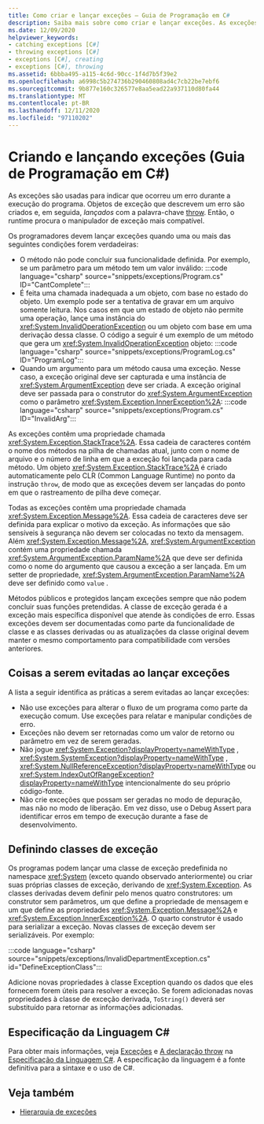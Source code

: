 ```yaml
---
title: Como criar e lançar exceções – Guia de Programação em C#
description: Saiba mais sobre como criar e lançar exceções. As exceções são usadas para indicar que ocorreu um erro durante a execução de um programa.
ms.date: 12/09/2020
helpviewer_keywords:
- catching exceptions [C#]
- throwing exceptions [C#]
- exceptions [C#], creating
- exceptions [C#], throwing
ms.assetid: 6bbba495-a115-4c6d-90cc-1f4d7b5f39e2
ms.openlocfilehash: a6998c5b274736b290460808ad4c7cb22be7ebf6
ms.sourcegitcommit: 9b877e160c326577e8aa5ead22a937110d80fa44
ms.translationtype: MT
ms.contentlocale: pt-BR
ms.lasthandoff: 12/11/2020
ms.locfileid: "97110202"
---
```

# <a name="creating-and-throwing-exceptions-c-programming-guide"></a>Criando e lançando exceções (Guia de Programação em C#)

As exceções são usadas para indicar que ocorreu um erro durante a execução do programa. Objetos de exceção que descrevem um erro são criados e, em seguida, *lançados* com a palavra-chave [throw](../../language-reference/keywords/throw.md). Então, o runtime procura o manipulador de exceção mais compatível.

Os programadores devem lançar exceções quando uma ou mais das seguintes condições forem verdadeiras:

- O método não pode concluir sua funcionalidade definida. Por exemplo, se um parâmetro para um método tem um valor inválido:
  :::code language="csharp" source="snippets/exceptions/Program.cs" ID="CantComplete":::
- É feita uma chamada inadequada a um objeto, com base no estado do objeto. Um exemplo pode ser a tentativa de gravar em um arquivo somente leitura. Nos casos em que um estado de objeto não permite uma operação, lançe uma instância do <xref:System.InvalidOperationException> ou um objeto com base em uma derivação dessa classe. O código a seguir é um exemplo de um método que gera um <xref:System.InvalidOperationException> objeto:
  :::code language="csharp" source="snippets/exceptions/ProgramLog.cs" ID="ProgramLog":::
- Quando um argumento para um método causa uma exceção. Nesse caso, a exceção original deve ser capturada e uma instância de <xref:System.ArgumentException> deve ser criada. A exceção original deve ser passada para o construtor do <xref:System.ArgumentException> como o parâmetro <xref:System.Exception.InnerException%2A>:
  :::code language="csharp" source="snippets/exceptions/Program.cs" ID="InvalidArg":::

As exceções contêm uma propriedade chamada <xref:System.Exception.StackTrace%2A>. Essa cadeia de caracteres contém o nome dos métodos na pilha de chamadas atual, junto com o nome de arquivo e o número de linha em que a exceção foi lançada para cada método. Um objeto <xref:System.Exception.StackTrace%2A> é criado automaticamente pelo CLR (Common Language Runtime) no ponto da instrução `throw`, de modo que as exceções devem ser lançadas do ponto em que o rastreamento de pilha deve começar.

Todas as exceções contêm uma propriedade chamada <xref:System.Exception.Message%2A>. Essa cadeia de caracteres deve ser definida para explicar o motivo da exceção. As informações que são sensíveis à segurança não devem ser colocadas no texto da mensagem. Além <xref:System.Exception.Message%2A>, <xref:System.ArgumentException> contém uma propriedade chamada <xref:System.ArgumentException.ParamName%2A> que deve ser definida como o nome do argumento que causou a exceção a ser lançada. Em um setter de propriedade, <xref:System.ArgumentException.ParamName%2A> deve ser definido como `value` .

Métodos públicos e protegidos lançam exceções sempre que não podem concluir suas funções pretendidas. A classe de exceção gerada é a exceção mais específica disponível que atende às condições de erro. Essas exceções devem ser documentadas como parte da funcionalidade de classe e as classes derivadas ou as atualizações da classe original devem manter o mesmo comportamento para compatibilidade com versões anteriores.

## <a name="things-to-avoid-when-throwing-exceptions"></a>Coisas a serem evitadas ao lançar exceções

A lista a seguir identifica as práticas a serem evitadas ao lançar exceções:

- Não use exceções para alterar o fluxo de um programa como parte da execução comum. Use exceções para relatar e manipular condições de erro.
- Exceções não devem ser retornadas como um valor de retorno ou parâmetro em vez de serem geradas.
- Não jogue <xref:System.Exception?displayProperty=nameWithType> , <xref:System.SystemException?displayProperty=nameWithType> , <xref:System.NullReferenceException?displayProperty=nameWithType> ou <xref:System.IndexOutOfRangeException?displayProperty=nameWithType> intencionalmente do seu próprio código-fonte.
- Não crie exceções que possam ser geradas no modo de depuração, mas não no modo de liberação. Em vez disso, use o Debug Assert para identificar erros em tempo de execução durante a fase de desenvolvimento.

## <a name="defining-exception-classes"></a>Definindo classes de exceção

Os programas podem lançar uma classe de exceção predefinida no namespace <xref:System> (exceto quando observado anteriormente) ou criar suas próprias classes de exceção, derivando de <xref:System.Exception>. As classes derivadas devem definir pelo menos quatro construtores: um construtor sem parâmetros, um que define a propriedade de mensagem e um que define as propriedades <xref:System.Exception.Message%2A> e <xref:System.Exception.InnerException%2A>. O quarto construtor é usado para serializar a exceção. Novas classes de exceção devem ser serializáveis. Por exemplo:

:::code language="csharp" source="snippets/exceptions/InvalidDepartmentException.cs" id="DefineExceptionClass":::

Adicione novas propriedades à classe Exception quando os dados que eles fornecem forem úteis para resolver a exceção. Se forem adicionadas novas propriedades à classe de exceção derivada, `ToString()` deverá ser substituído para retornar as informações adicionadas.

## <a name="c-language-specification"></a>Especificação da Linguagem C#

Para obter mais informações, veja [Exceções](~/_csharplang/spec/exceptions.md) e [A declaração throw](~/_csharplang/spec/statements.md#the-throw-statement) na [Especificação da Linguagem C#](/dotnet/csharp/language-reference/language-specification/introduction). A especificação da linguagem é a fonte definitiva para a sintaxe e o uso de C#.

## <a name="see-also"></a>Veja também

- [Hierarquia de exceções](../../../standard/exceptions/index.md)
